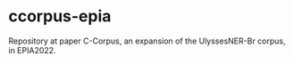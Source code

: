 # ccorpus-epia
Repository at paper C-Corpus, an expansion of the UlyssesNER-Br corpus, in EPIA2022.
